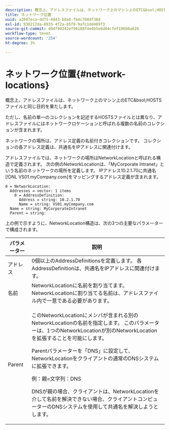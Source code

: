 ```yaml
---
description: 概念上、アドレスファイルは、ネットワーク上のマシン上のETC&bsol;HOSTSファイルと同じ目的を果たします。
title: ネットワーク位置
uuid: a2097eca-dd75-4d43-b8a8-fb4c768df38d
exl-id: 938217da-8935-4f2a-b5f8-9afc1dd489f3
source-git-commit: d9df90242ef96188f4e4b5e6d04cfef196b0a628
workflow-type: tm+mt
source-wordcount: '254'
ht-degree: 3%

---
```


# ネットワーク位置{#network-locations}

概念上、アドレスファイルは、ネットワーク上のマシン上のETC&amp;bsol;HOSTSファイルと同じ目的を果たします。

ただし、名前の単一のコレクションを記述するHOSTSファイルとは異なり、アドレスファイルにはネットワークロケーションと呼ばれる複数の名前のコレクションが含まれます。

ネットワークの場所は、アドレス定義の名前付きコレクションです。 コレクションの各アドレス定義は、共通名をIPアドレスに関連付けます。

アドレスファイルでは、ネットワークの場所はNetworkLocationと呼ばれる構造で定義されます。 次の例のNetworkLocationは、「MyCorporate Intranet」という名前のネットワークの場所を定義します。 IPアドレス10.2.1.70に共通名[!DNL VS01.myCompany.com]をマッピングするアドレス定義が含まれます。

```
0 = NetworkLocation: 
  Addresses = vector: 1 items
    0 = AddressDefinition: 
      Address = string: 10.2.1.70
      Name = string: VS01.myCompany.com
  Name = string: MyCorporateIntranet
  Parent = string: 
```

上の例で示すように、NetworkLocation構造は、次の3つの主要なパラメーターで構成されます。

<table id="table_9142A0EFA15E4C37975E7ACE234F6FDD"> 
 <thead> 
  <tr> 
   <th colname="col1" class="entry"> パラメーター </th> 
   <th colname="col2" class="entry"> 説明 </th> 
  </tr> 
 </thead>
 <tbody> 
  <tr> 
   <td colname="col1"> アドレス </td> 
   <td colname="col2"> 0個以上のAddressDefinitionsを定義します。 各AddressDefinitionは、共通名をIPアドレスに関連付けます。 </td> 
  </tr> 
  <tr> 
   <td colname="col1"> 名前 </td> 
   <td colname="col2"> NetworkLocationに名前を割り当てます。 NetworkLocationに割り当てる名前は、アドレスファイル内で一意である必要があります。 </td> 
  </tr> 
  <tr> 
   <td colname="col1"> Parent </td> 
   <td colname="col2"> <p>このNetworkLocationにメンバが含まれる別のNetworkLocationの名前を指定します。 このパラメーターは、1つのNetworkLocationが別のNetworkLocationを拡張することを可能にします。 </p> <p>Parentパラメーターを「DNS」に設定して、NetworkLocationをクライアントの通常のDNSシステムに拡張できます。 </p> <p>例：親=文字列：DNS </p> <p>DNSが親の場合、クライアントは、NetworkLocationを介して名前を解決できない場合、クライアントコンピューターのDNSシステムを使用して共通名を解決しようとします。 </p> </td> 
  </tr> 
 </tbody> 
</table>
